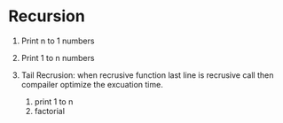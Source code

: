 # Recursion

1. Print n to 1 numbers
2. Print 1 to n numbers
3. Tail Recrusion: when recrusive function last line is recrusive call then compailer optimize the excuation time.

    1. print 1 to n
    2. factorial